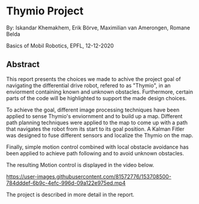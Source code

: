 # Thymio Project
By: Iskandar Khemakhem, Erik Börve, Maximilian van Amerongen, Romane Belda

Basics of Mobil Robotics, EPFL, 12-12-2020


## Abstract
This report presents the choices we made to achive the project goal of navigating the differential drive robot, refered to as "Thymio", in an enviorment containing known and unknown obstacles. Furthermore, certain parts of the code will be highlighted to support the made design choices.

To achieve the goal, different image processing techniques have been applied to sense Thymio's enviornment and to build up a map. Different path planning techniques were applied to the map to come up with a path that navigates the robot from its start to its goal position.
A Kalman Fitler was designed to fuse different sensors and localize the Thymio on the map.

Finally, simple motion control combined with local obstacle avoidance has been applied to achieve path following and to avoid unknown obstacles.

The resulting Motion control is displayed in the video below.


https://user-images.githubusercontent.com/81572776/153708500-784dddef-6b9c-4efc-996d-09a122e975ed.mp4


The project is described in more detail in the report.
